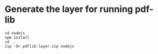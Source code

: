 # Generate the layer for running pdf-lib
```shell
cd nodejs
npm install
cd ..
zip -9r pdflib-layer.zip nodejs
```